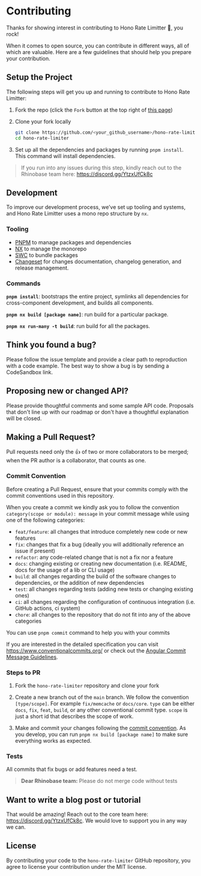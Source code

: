# Contributing

Thanks for showing interest in contributing to Hono Rate Limitter 💖, you rock!

When it comes to open source, you can contribute in different ways, all of which are valuable. Here are a few guidelines that should help you prepare your contribution.

## Setup the Project

The following steps will get you up and running to contribute to Hono Rate Limitter:

1. Fork the repo (click the `Fork` button at the top right of [this page](https://github.com/rhinobase/hono-rate-limiter))

2. Clone your fork locally

   ```sh
   git clone https://github.com/<your_github_username>/hono-rate-limiter.git
   cd hono-rate-limiter
   ```

3. Set up all the dependencies and packages by running `pnpm install`. This command will install dependencies.

> If you run into any issues during this step, kindly reach out to the Rhinobase team here: https://discord.gg/YtzxUfCk8c

## Development

To improve our development process, we’ve set up tooling and systems, and Hono Rate Limitter uses a mono repo structure by `nx`.

### Tooling

- [PNPM](https://pnpm.io/) to manage packages and dependencies
- [NX](https://nx.dev/) to manage the monorepo
- [SWC](https://swc.rs/) to bundle packages
- [Changeset](https://github.com/atlassian/changesets) for changes documentation, changelog generation, and release management.

### Commands

**`pnpm install`**: bootstraps the entire project, symlinks all dependencies for cross-component development, and builds all components.

**`pnpm nx build [package name]`**: run build for a particular package.

**`pnpm nx run-many -t build`**: run build for all the packages.

## Think you found a bug?

Please follow the issue template and provide a clear path to reproduction with a code example. The best way to show a bug is by sending a CodeSandbox link.

## Proposing new or changed API?

Please provide thoughtful comments and some sample API code. Proposals that don't line up with our roadmap or don't have a thoughtful explanation will be closed.

## Making a Pull Request?

Pull requests need only the :+1: of two or more collaborators to be merged; when the PR author is a collaborator, that counts as one.

### Commit Convention

Before creating a Pull Request, ensure that your commits comply with the commit conventions used in this repository.

When you create a commit we kindly ask you to follow the convention `category(scope or module): message` in your commit message while using one of the following categories:

- `feat/feature`: all changes that introduce completely new code or new features
- `fix`: changes that fix a bug (ideally you will additionally reference an issue if present)
- `refactor`: any code-related change that is not a fix nor a feature
- `docs`: changing existing or creating new documentation (i.e. README, docs for the usage of a lib or CLI usage)
- `build`: all changes regarding the build of the software changes to dependencies, or the addition of new dependencies
- `test`: all changes regarding tests (adding new tests or changing existing ones)
- `ci`: all changes regarding the configuration of continuous integration (i.e. GitHub actions, ci system)
- `chore`: all changes to the repository that do not fit into any of the above categories

You can use `pnpm commit` command to help you with your commits

If you are interested in the detailed specification you can visit https://www.conventionalcommits.org/ or check out the [Angular Commit Message Guidelines](https://github.com/angular/angular/blob/22b96b9/CONTRIBUTING.md#-commit-message-guidelines).

### Steps to PR

1. Fork the `hono-rate-limiter` repository and clone your fork

2. Create a new branch out of the `main` branch. We follow the convention `[type/scope]`. For example `fix/memcache` or `docs/core`. `type` can be either `docs`, `fix`, `feat`, `build`, or any other conventional commit type. `scope` is just a short id that describes the scope of work.

3. Make and commit your changes following the [commit convention](https://github.com/rhinobase/raftyui/blob/main/CONTRIBUTING.md#commit-convention). As you develop, you can run `pnpm nx build [package name]` to make sure everything works as expected.

### Tests

All commits that fix bugs or add features need a test.

> **Dear Rhinobase team:** Please do not merge code without tests

## Want to write a blog post or tutorial

That would be amazing! Reach out to the core team here: https://discord.gg/YtzxUfCk8c. We would love to support you in any way we can.

## License

By contributing your code to the `hono-rate-limiter` GitHub repository, you agree to license your contribution under the MIT license.
